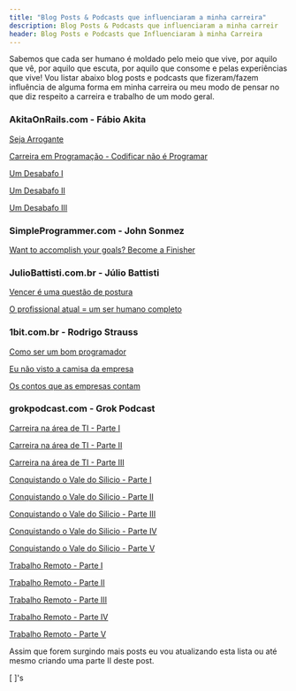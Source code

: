 ```yaml
---
title: "Blog Posts & Podcasts que influenciaram a minha carreira"
description: Blog Posts & Podcasts que influenciaram a minha carreir
header: Blog Posts e Podcasts que Influenciaram à minha Carreira
---
```


Sabemos que cada ser humano é moldado pelo meio que vive, por aquilo que vê, por aquilo que escuta, por aquilo que consome e pelas experiências que vive! Vou listar abaixo blog posts e podcasts que fizeram/fazem influência de alguma forma em minha carreira ou meu modo de pensar no que diz respeito a carreira e trabalho de um modo geral.

### AkitaOnRails.com - Fábio Akita

[Seja Arrogante](http://www.akitaonrails.com/2007/04/14/off-topic-seja-arrogante "Seja Arrogante")

[Carreira em Programação - Codificar não é Programar](http://www.akitaonrails.com/2014/05/02/off-topic-carreira-em-programacao-codificar-nao-e-programar "Carreira em Programação - Codificar não é Programar")

[Um Desabafo I](http://www.akitaonrails.com/2007/03/14/off-topic-um-desabafo "Um Desabafo I")

[Um Desabafo II](http://www.akitaonrails.com/2007/06/19/um-desabafo-parte-ii "Um Desabafo II")

[Um Desabafo III](http://www.akitaonrails.com/2012/12/30/off-topic-um-desabafo-iii-refletindo-sobre-2007 "Um Desabafo III")

### SimpleProgrammer.com - John Sonmez

[Want to accomplish your goals? Become a Finisher](http://simpleprogrammer.com/2014/12/29/want-accomplish-goals-become-finisher "Want to accomplish your goals? Become a Finisher")

### JulioBattisti.com.br - Júlio Battisti

[Vencer é uma questão de postura](http://juliobattisti.com.br/artigos/carreira/postura.asp "Vencer é uma questão de postura")

[O profissional atual = um ser humano completo](http://juliobattisti.com.br/artigos/carreira/serhumano.asp "O profissional atual = um ser humano completo")

### 1bit.com.br - Rodrigo Strauss

[Como ser um bom programador](http://1bit.com.br/content.1bit/bom_programador "Como ser um bom programador")

[Eu não visto a camisa da empresa](http://1bit.com.br/content.1bit/weblog/eu_nao_visto_camisa "Eu não visto a camisa da empresa")

[Os contos que as empresas contam](http://1bit.com.br/content.1bit/weblog/contos_empresas "Os contos que as empresas contam")

### grokpodcast.com - Grok Podcast

[Carreira na área de TI - Parte I](http://www.grokpodcast.com/2011/03/31/episodio-25-carreira-na-area-de-ti-parte-1 "Carreira na área de TI - Parte I")

[Carreira na área de TI - Parte II](http://www.grokpodcast.com/2011/04/08/episodio-26-carreira-na-area-de-ti-parte-2 "Carreira na área de TI - Parte II")

[Carreira na área de TI - Parte III](http://www.grokpodcast.com/2011/04/15/episodio-27-carreira-na-area-de-ti-parte-3 "Carreira na área de TI - Parte III")

[Conquistando o Vale do Silicio - Parte I](http://www.grokpodcast.com/2011/06/16/episodio-34-conquistando-o-vale-do-silicio-parte-1-de-5 "Conquistando o Vale do Silicio - Parte I")

[Conquistando o Vale do Silicio - Parte II](http://www.grokpodcast.com/2011/06/23/episodio-35-conquistando-o-vale-do-silicio-parte-2-de-5-twitter "Conquistando o Vale do Silicio - Parte II")

[Conquistando o Vale do Silicio - Parte III](http://www.grokpodcast.com/2011/07/01/episodio-36-conquistando-o-vale-do-silicio-parte-3-de-5-heroku "Conquistando o Vale do Silicio - Parte III")

[Conquistando o Vale do Silicio - Parte IV](http://www.grokpodcast.com/2011/07/07/episodio-37-conquistando-o-vale-do-silicio-parte-4-de-5-facebook "Conquistando o Vale do Silicio - Parte IV")

[Conquistando o Vale do Silicio - Parte V](http://www.grokpodcast.com/2011/07/14/episodio-38-conquistando-o-vale-do-silicio-parte-5-de-5 "Conquistando o Vale do Silicio - Parte V")

[Trabalho Remoto - Parte I](http://www.grokpodcast.com/2013/04/02/episodio-86-trabalho-remoto-parte-1-de-4 "Trabalho Remoto - Parte I")

[Trabalho Remoto - Parte II](http://www.grokpodcast.com/2013/04/10/episodio-87-trabalho-remoto-parte-2-de-4 "Trabalho Remoto - Parte II")

[Trabalho Remoto - Parte III](http://www.grokpodcast.com/2013/04/16/episodio-88-trabalho-remoto "Trabalho Remoto - Parte III")

[Trabalho Remoto - Parte IV](http://www.grokpodcast.com/2013/04/24/episodio-89-trabalho-remoto "Trabalho Remoto - Parte IV")

[Trabalho Remoto - Parte V](http://www.grokpodcast.com/2013/05/02/episodio-90-trabalho-remoto "Trabalho Remoto - Parte V")

Assim que forem surgindo mais posts eu vou atualizando esta lista ou até mesmo criando uma parte II deste post.

[ ]'s
